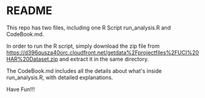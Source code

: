 # README

This repo has two files, including one R Script run_analysis.R and CodeBook.md.

In order to run the R script, simply download the zip file from https://d396qusza40orc.cloudfront.net/getdata%2Fprojectfiles%2FUCI%20HAR%20Dataset.zip and extract it in the same directory.

The CodeBook.md includes all the details about what's inside run_analysis.R, with detailed explanations.

Have Fun!!!


